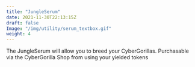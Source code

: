 ```yaml
---
title: "JungleSerum"
date: 2021-11-30T22:13:15Z
draft: false
Image: "/img/utility/serum_textbox.gif"
weight: 4
---
```

The JungleSerum will allow you to breed your CyberGorillas. Purchasable via the CyberGorilla Shop from using your yielded tokens
